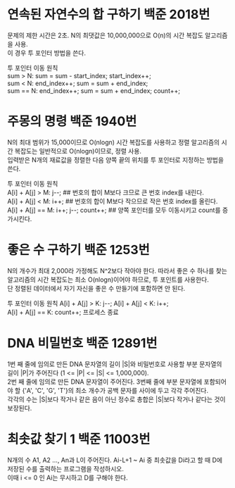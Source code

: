 # 연속된 자연수의 합 구하기 백준 2018번
문제의 제한 시간은 2초. N의 최댓값은 10,000,000으로 O(n)의 시간 복잡도 알고리즘을 사용.<br/>
이 경우 투 포인터 방법을 쓴다.<br/>

투 포인터 이동 원칙<br/>
sum > N: sum = sum - start_index; start_index++;<br/>
sum < N: end_index++; sum = sum + end_index;<br/>
sum == N: end_index++; sum = sum + end_index; count++;<br/>


# 주몽의 명령 백준 1940번
N의 최대 범위가 15,000이므로 O(nlogn) 시간 복잡도를 사용하고 정렬 알고리즘의 시간 복잡도는 일반적으로 O(nlogn)이므로, 정렬 사용.<br/>
입력받은 N개의 재료값을 정렬한 다음 양쪽 끝의 위치를 투 포인터로 지정하는 방법을 쓴다.<br/>

투 포인터 이동 원칙<br/>
A[i] + A[j] > M: j--;   ## 번호의 합이 M보다 크므로 큰 번호 index를 내린다.<br/>
A[i] + A[j] < M: i++;   ## 번호의 합이 M보다 작으므로 작은 번호 index를 올린다.<br/>
A[i] + A[j] == M: i++; j--; count++;   ## 양쪽 포인터를 모두 이동시키고 count를 증가시킨다.<br/>

# 좋은 수 구하기 백준 1253번
N의 개수가 최대 2,000라 가정해도 N^2보다 작아야 한다. 따라서 좋은 수 하나를 찾는 알고리즘의 시간 복잡도는 최소 O(nlogn)이어야 하므로, 투 포인트를 사용한다.<br/>
단 정렬된 데이터에서 자기 자신을 좋은 수 만들기에 포함하면 안 된다.<br/>

투 포인터 이동 원칙
A[i] + A[j] > K: j--; A[i] + A[j] < K: i++;<br/>
A[i] + A[j] == K: count++; 프로세스 종료<br/>

# DNA 비밀번호 백준 12891번
1번 째 줄에 임의로 만든 DNA 문자열의 길이 |S|와 비밀번호로 사용할 부분 문자열의 길이 |P|가 주어진다 (1 <= |P| <= |S| <= 1,000,000).<br/>
2번 째 줄에 임의로 만든 DNA 문자열이 주어진다. 3번째 줄에 부분 문자열에 포함되어야 할 {'A', 'C', 'G', 'T'}의 최소 개수가 공백 문자를 사이에 두고 각각 주어진다.<br/>
각각의 수는 |S|보다 작거나 같은 음이 아닌 정수로 총합은 |S|보다 작거나 같다는 것이 보장된다.<br/>

# 최솟값 찾기 1 백준  11003번
N개의 수 A1, A2 ..., An과 L이 주어진다. Ai-L+1 ~ Ai 중 최솟값을 Di라고 할 때 D에 저장된 수를 출력하는 프로그램을 작성하시오.<br/>
이때 i <= 0 인 Ai는 무시하고 D를 구해야 한다.<br/>